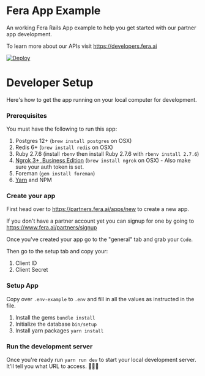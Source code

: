 # Fera App Example
An working Fera Rails App example to help you get started with our partner app development.

To learn more about our APIs visit https://developers.fera.ai

[![Deploy](https://www.herokucdn.com/deploy/button.svg)](https://heroku.com/deploy?template=https://github.com/feracommerce/fera-app-example)

# Developer Setup
Here's how to get the app running on your local computer for development.

### Prerequisites
You must have the following to run this app:
1. Postgres 12+ (`brew install postgres` on OSX)
2. Redis 6+ (`brew install redis` on OSX)
3. Ruby 2.7.6 (install `rbenv` then install Ruby 2.7.6 with `rbenv install 2.7.6`)
4. [Ngrok 3+, Business Edition](ngrok.io) (`brew install ngrok` on OSX) - Also make sure your auth token is set.
5. Foreman (`gem install foreman`)
6. [Yarn](https://classic.yarnpkg.com/lang/en/docs/install/#mac-stable) and NPM

### Create your app
First head over to https://partners.fera.ai/apps/new to create a new app.

If you don't have a partner account yet you can signup for one by going to https://www.fera.ai/partners/signup

Once you've created your app go to the "general" tab and grab your `Code`.

Then go to the setup tab and copy your:
1. Client ID
2. Client Secret

### Setup App
Copy over `.env-example` to `.env` and fill in all the values as instructed in the file.

1. Install the gems `bundle install`
1. Initialize the database `bin/setup`
1. Install yarn packages `yarn install`


### Run the development server
Once you're ready run `yarn run dev` to start your local development server. It'll tell you what URL to access. 🚀🚀🚀
